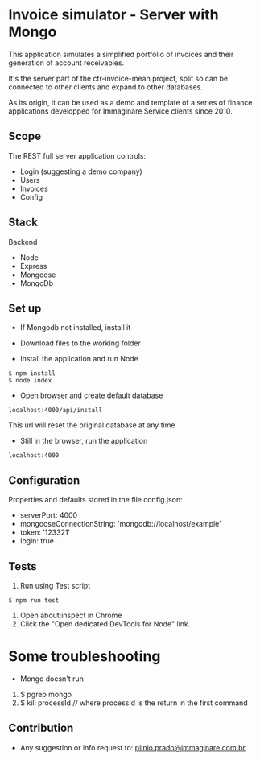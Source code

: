 # Invoice simulator - Server with Mongo

This application simulates a simplified portfolio of invoices and their generation of account receivables.

It's the server part of the ctr-invoice-mean project, split so can be connected to other clients and expand to other databases.

As its origin, it can be used as a demo and template of a series of finance applications developped for Immaginare Service clients since 2010.

## Scope

The REST full server application controls:

* Login (suggesting a demo company)
* Users
* Invoices
* Config

## Stack

Backend

* Node
* Express
* Mongoose
* MongoDb

## Set up

* If Mongodb not installed, install it

* Download files to the working folder

* Install the application and run Node
```shell
$ npm install
$ node index
```

* Open browser and create default database
```shell
localhost:4000/api/install
```
This url will reset the original database at any time

* Still in the browser, run the application
```shell
localhost:4000
```

## Configuration

Properties and defaults stored in the file config.json:
* serverPort: 4000
* mongooseConnectionString: 'mongodb://localhost/example'
* token: '123321'
* login: true

## Tests

1. Run using Test script
```shell
$ npm run test
```
1. Open about:inspect in Chrome
1. Click the "Open dedicated DevTools for Node" link.

# Some troubleshooting

* Mongo doesn't run
1. $ pgrep mongo
1. $ kill processId // where processId is the return in the first command

## Contribution ##

* Any suggestion or info request to:
   plinio.prado@immaginare.com.br